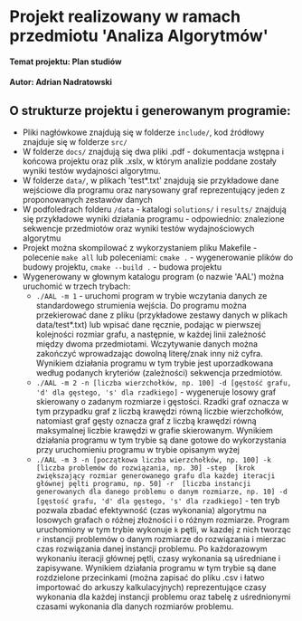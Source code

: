 # Projekt realizowany w ramach przedmiotu 'Analiza Algorytmów'
#### Temat projektu: Plan studiów
#### Autor: Adrian Nadratowski

## O strukturze projektu i generowanym programie: 
- Pliki nagłówkowe znajdują się w folderze `include/`, kod źródłowy znajduje się w folderze `src/`
- W folderze `docs/` znajdują się dwa pliki .pdf - dokumentacja wstępna i końcowa projektu oraz plik .xslx, w którym
  analizie poddane zostały wyniki testów wydajności algorytmu.
- W folderze `data/`, w plikach 'test*.txt' znajdują sie przykładowe dane wejściowe dla programu oraz narysowany graf 
  reprezentujący jeden z proponowanych zestawów danych
- W podfoledrach folderu `/data` - katalogi `solutions/` i `results/` znajdują się przykładowe wyniki działania programu - odpowiednio: znalezione sekwencje przedmiotów oraz wyniki testów wydajnościowych algorytmu  
- Projekt można skompilować z wykorzystaniem pliku Makefile - polecenie `make all` 
  lub poleceniami: `cmake .` - wygenerowanie plików do budowy projektu,  `cmake --build .` - budowa projektu
- Wygenerowany w głownym katalogu program (o nazwie 'AAL') można uruchomić w trzech trybach:
  - `./AAL -m 1` - uruchomi program w trybie wczytania danych ze standardowego strumienia wejścia. Do programu można przekierować
  dane z pliku (przykładowe zestawy danych w plikach data/test*.txt) lub wpisać dane ręcznie, podając w pierwszej kolejności
  rozmiar grafu, a następnie, w każdej linii zależność między dwoma przedmiotami. Wczytywanie danych można zakończyć wprowadzając 
  dowolną literę/znak inny niż cyfra. Wynikiem działania programu w tym trybie jest uporzadkowana według podanych kryteriów
   (zależności) sekwencja przedmiotów. 
  - `./AAL -m 2 -n [liczba wierzchołków, np. 100] -d [gęstość grafu, 'd' dla gęstego, 's' dla rzadkiego]` - wygeneruje losowy 
  graf skierowany o zadanym rozmiarze i gęstości. Rzadki graf oznacza w tym przypadku graf z liczbą krawędzi równą liczbie wierzchołków,
  natomiast graf gęsty oznacza graf z liczbą krawędzi równą maksymalnej liczbie krawędzi w grafie skierowanym. Wynikiem działania
  programu w tym trybie są dane gotowe do wykorzystania przy uruchomieniu programu w trybie opisanym wyżej
  - `./AAL -m 3 -n [początkowa liczba wierzchołków, np. 100] -k [liczba problemów do rozwiązania, np. 30] -step 
  [krok zwiększający rozmiar generowanego grafu dla każdej iteracji głównej pęlti programu, np. 50] -r 
  [liczba instancji generowanych dla danego problemu o danym rozmiarze, np. 10] -d [gęstość grafu, 'd' dla gęstego, 's' dla rzadkiego]` - 
  ten tryb pozwala zbadać efektywność (czas wykonania) algorytmu na losowych grafach o różnej złożności i o różnym rozmiarze. Program
  uruchomiony w tym trybie wykonuje `k` pętli, w kazdej z nich tworząc `r` instancji problemów o danym rozmiarze do rozwiązania i 
  mierzac czas rozwiązania danej instancji problemu. Po każdorazowym wykonaniu iteracji głównej pętli, 
  czasy wykonania są uśredniane i zapisywane. Wynikiem działania programu w tym trybie są dane rozdzielone przecinkami (można zapisać do pliku 
  .csv i łatwo importować do arkuszy kalkulacyjnych) reprezentujące czasy wykonania dla każdej
  instancji problemu oraz tabelę z uśrednionymi czasami wykonania dla danych rozmiarów problemu.
  

